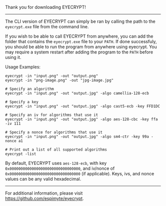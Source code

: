 Thank you for downloading EYECRYPT!

---

The CLI version of EYECRYPT can simply be ran by calling the path to the `eyecrypt.exe` file from the command line.

If you wish to be able to call EYECRYPT from anywhere, you can add the folder that contains the `eyecrypt.exe` file to your `PATH`.
If done successfuly, you should be able to run the program from anywhere using eyecrypt.
You may require a system restart after adding the program to the `PATH` before using it.

Usage Examples:

    eyecrypt -in "input.png" -out "output.png"
    eyecrypt -in "png-image.png" -out "jpg-image.jpg"

    # Specify an algorithm
    eyecrypt -in "input.png" -out "output.jpg" -algo camellia-128-ecb

    # Specify a key
    eyecrypt -in "input.png" -out "output.jpg" -algo cast5-ecb -key FFD1DC

    # Specify an iv for algorithms that use it
    eyecrypt -in "input.png" -out "output.jpg" -algo aes-128-cbc -key ffa -iv 111

    # Specify a nonce for algorithms that use it
    eyecrypt -in "input.png" -out "output.jpg" -algo sm4-ctr -key 99a -nonce a1

    # Print out a list of all supported algorithms
    eyecrypt -list

By default, EYECRYPT uses `aes-128-ecb`, with key `0x00000000000000000000000000000000`, and iv/nonce of `0x00000000000000000000000000000000` (if applicable).
Keys, ivs, and nonce values can be any valid hexadecimal.

---

For additional information, please visit https://github.com/espimyte/eyecrypt.

